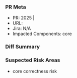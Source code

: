 ### PR Meta
- PR: 2025 | 
- URL: 
- Jira: N/A
- Impacted Components: core

### Diff Summary

### Suspected Risk Areas
- core correctness risk


